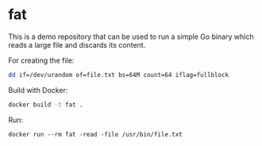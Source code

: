 # fat

This is a demo repository that can be used to run a simple Go binary which reads a large file and discards its content.

For creating the file:

```bash
dd if=/dev/urandom of=file.txt bs=64M count=64 iflag=fullblock
```

Build with Docker:

```bash
docker build -t fat .
```

Run:

```
docker run --rm fat -read -file /usr/bin/file.txt
```
